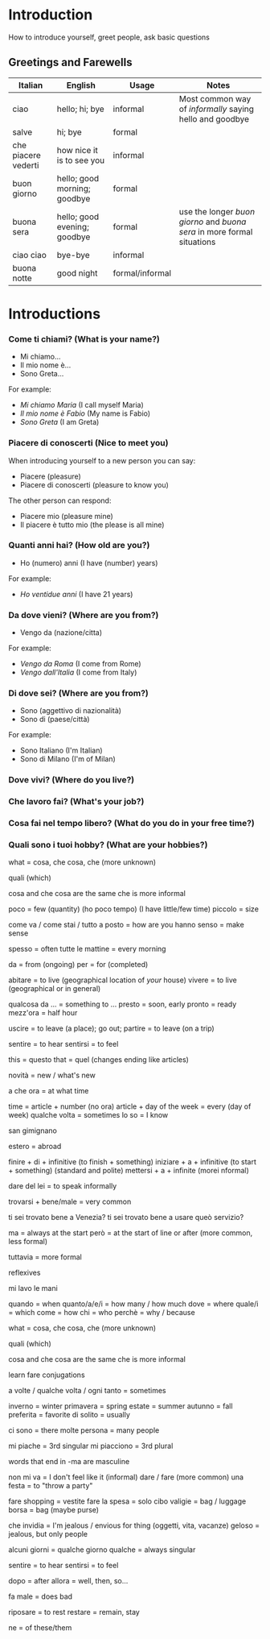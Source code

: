 # Introduction

How to introduce yourself, greet people, ask basic questions

## Greetings and Farewells

| Italian | English | Usage | Notes |
| --- | --- | --- | --- |
| ciao | hello; hi; bye | informal | Most common way of _informally_ saying hello and goodbye |
| salve | hi; bye | formal |  |
| che piacere vederti | how nice it is to see you | informal |  |
| buon giorno | hello; good morning; goodbye | formal |  |
| buona sera | hello; good evening; goodbye | formal | use the longer _buon giorno_ and _buona sera_ in more formal situations |
| ciao ciao | bye-bye | informal |  |
| buona notte | good night | formal/informal |  |

# Introductions

### Come ti chiami? (What is your name?)

- Mi chiamo...
- Il mio nome è...
- Sono Greta...

For example:

- _Mi chiamo Maria_ (I call myself Maria)
- _Il mio nome è Fabio_ (My name is Fabio)
- _Sono Greta_ (I am Greta)

### Piacere di conoscerti (Nice to meet you)

When introducing yourself to a new person you can say:

- Piacere (pleasure)
- Piacere di conoscerti (pleasure to know you)

The other person can respond:

- Piacere mio (pleasure mine)
- Il piacere è tutto mio (the please is all mine)

### Quanti anni hai? (How old are you?)

- Ho (numero) anni (I have (number) years)

For example:

- _Ho ventidue anni_ (I have 21 years)

### Da dove vieni? (Where are you from?)

- Vengo da (nazione/citta)

For example:

- _Vengo da Roma_ (I come from Rome)
- _Vengo dall'Italia_ (I come from Italy)

### Di dove sei? (Where are you from?)

- Sono (aggettivo di nazionalità)
- Sono di (paese/città)

For example:

- Sono Italiano (I'm Italian)
- Sono di Milano (I'm of Milan)

### Dove vivi? (Where do you live?)

### Che lavoro fai? (What's your job?)

### Cosa fai nel tempo libero? (What do you do in your free time?)

### Quali sono i tuoi hobby? (What are your hobbies?)

what = cosa, che cosa, che
(more unknown)

quali (which)

cosa and che cosa are the same
che is more informal

poco = few (quantity) (ho poco tempo) (I have little/few time)
piccolo = size

come va / come stai / tutto a posto = how are you
hanno senso = make sense

spesso = often
tutte le mattine = every morning

da = from (ongoing)
per = for (completed)

abitare = to live (geographical location of _your_ house)
vivere = to live (geographical or in general)

qualcosa da ... = something to ...
presto = soon, early
pronto = ready
mezz'ora = half hour

uscire = to leave (a place); go out;
partire = to leave (on a trip)

sentire = to hear
sentirsi = to feel

this = questo
that = quel (changes ending like articles)

novità = new / what's new

a che ora = at what time

time = article + number (no ora)
article + day of the week = every (day of week)
qualche volta = sometimes
lo so = I know

san gimignano

estero = abroad

finire + di + infinitive (to finish + something)
iniziare + a + infinitive (to start + something) (standard and polite)
mettersi + a + infinite (morei nformal)

dare del lei = to speak informally

trovarsi + bene/male = very common

ti sei trovato bene a Venezia?
ti sei trovato bene a usare queò servizio?

ma = always at the start
però = at the start of line or after (more common, less formal)

tuttavia = more formal

reflexives

mi lavo le mani

quando = when
quanto/a/e/i = how many / how much
dove = where
quale/i = which
come = how
chi = who
perchè = why / because

what = cosa, che cosa, che
(more unknown)

quali (which)

cosa and che cosa are the same
che is more informal

learn fare conjugations

a volte / qualche volta / ogni tanto = sometimes

inverno = winter
primavera = spring
estate = summer
autunno = fall
preferita = favorite
di solito = usually

ci sono = there
molte persona = many people

mi piache = 3rd singular
mi piacciono = 3rd plural

words that end in -ma are masculine

non mi va = I don't feel like it (informal)
dare / fare (more common) una festa = to "throw a party"

fare shopping = vestite
fare la spesa = solo cibo
valigie = bag / luggage
borsa = bag (maybe purse)

che invidia = I'm jealous / envious for thing (oggetti, vita, vacanze)
geloso = jealous, but only people

alcuni giorni = qualche giorno 
qualche = always singular

sentire = to hear
sentirsi = to feel

dopo = after 
allora = well, then, so...

fa male = does bad

riposare = to rest
restare = remain, stay

ne = of these/them